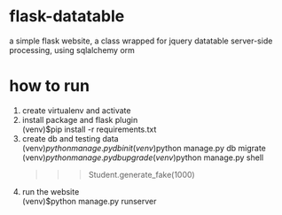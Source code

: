 # flask-datatable
a simple flask website, a class wrapped for jquery datatable server-side processing, using sqlalchemy orm

# how to run
1. create virtualenv and activate
2. install package and flask plugin  
   (venv)$pip install -r requirements.txt  
3. create db and testing data  
   (venv)$python manage.py db init  
   (venv)$python manage.py db migrate  
   (venv)$python manage.py db upgrade  
   (venv)$python manage.py shell  
    >>> Student.generate_fake(1000)
4. run the website  
   (venv)$python manage.py runserver
